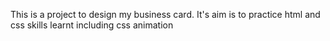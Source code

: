 This is a project to design my business card. It's aim is to practice html and css skills learnt including css animation
